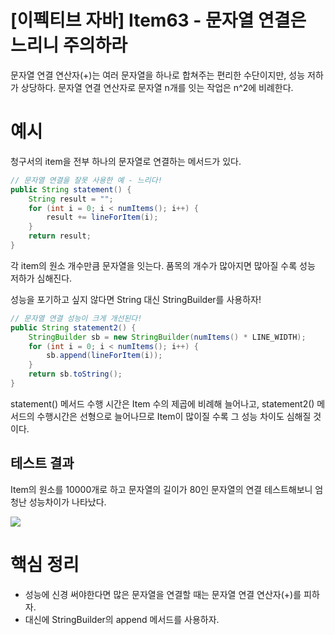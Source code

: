 # [이펙티브 자바] Item63 - 문자열 연결은 느리니 주의하라

문자열 연결 연산자(+)는 여러 문자열을 하나로 합쳐주는 편리한 수단이지만, 성능 저하가 상당하다. 문자열 연결 연산자로 문자열 n개를 잇는 작업은 n^2에 비례한다.

# 예시

청구서의 item을 전부 하나의 문자열로 연결하는 메서드가 있다.

```java
// 문자열 연결을 잘못 사용한 예 - 느리다!
public String statement() {
    String result = "";
    for (int i = 0; i < numItems(); i++) {
        result += lineForItem(i);
    }
    return result;
}
```

각 item의 원소 개수만큼 문자열을 잇는다. 품목의 개수가 많아지면 많아질 수록 성능 저하가 심해진다.

성능을 포기하고 싶지 않다면 String 대신 StringBuilder를 사용하자!

```java
// 문자열 연결 성능이 크게 개선된다!
public String statement2() {
    StringBuilder sb = new StringBuilder(numItems() * LINE_WIDTH);
    for (int i = 0; i < numItems(); i++) {
        sb.append(lineForItem(i));
    }
    return sb.toString();
}
```

statement() 메서드 수행 시간은 Item 수의 제곱에 비례해 늘어나고, statement2() 메서드의 수행시간은 선형으로 늘어나므로 Item이 많이질 수록 그 성능 차이도 심해질 것이다. 

## 테스트 결과

Item의 원소를 10000개로 하고 문자열의 길이가 80인 문자열의 연결 테스트해보니 엄청난 성능차이가 나타났다.

![](https://blog.kakaocdn.net/dn/bZFcBW/btrb9G36y7U/CKCHTyhjcBpEL6n7Sw7vT0/img.png)

# 핵심 정리

- 성능에 신경 써야한다면 많은 문자열을 연결할 때는 문자열 연결 연산자(+)를 피하자.
- 대신에 StringBuilder의 append 메서드를 사용하자.
